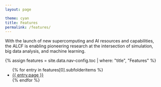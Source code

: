 ```yaml
---
layout: page

theme: cyan
title: Features
permalink: /features/
---
```



With the launch of new supercomputing and AI resources and capabilities, the ALCF is enabling pioneering research at the intersection of simulation, big data analysis, and machine learning.

{% assign features = site.data.nav-config.toc | where: "title", "Features" %}

<ul>
  {% for entry in features[0].subfolderitems %}
    <li>
      <a href="{{ site.baseurl }}{{ entry.url }}">{{ entry.page }}</a>
    </li>
  {% endfor %}
</ul>
